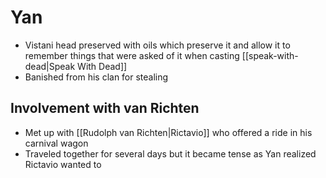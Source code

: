 # Yan
* Vistani head preserved with oils which preserve it and allow it to remember things that were asked of it when casting [[speak-with-dead|Speak With Dead]]
* Banished from his clan for stealing
## Involvement with van Richten
* Met up with [[Rudolph van Richten|Rictavio]] who offered a ride in his carnival wagon
* Traveled together for several days but it became tense as Yan realized Rictavio wanted to 